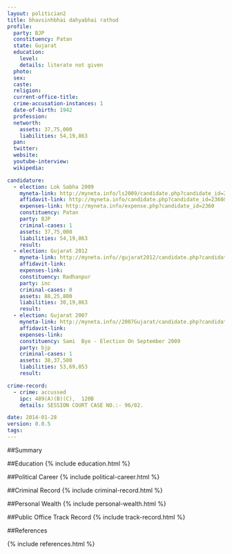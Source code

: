 ```yaml
---
layout: politician2
title: bhavsinhbhai dahyabhai rathod
profile: 
  party: BJP
  constituency: Patan
  state: Gujarat
  education: 
    level: 
    details: literate not given
  photo: 
  sex: 
  caste: 
  religion: 
  current-office-title: 
  crime-accusation-instances: 1
  date-of-birth: 1942
  profession: 
  networth: 
    assets: 37,75,000
    liabilities: 54,19,863
  pan: 
  twitter: 
  website: 
  youtube-interview: 
  wikipedia: 

candidature: 
  - election: Lok Sabha 2009
    myneta-link: http://myneta.info/ls2009/candidate.php?candidate_id=2360
    affidavit-link: http://myneta.info/candidate.php?candidate_id=2360&scan=original
    expenses-link: http://myneta.info/expense.php?candidate_id=2360
    constituency: Patan 
    party: BJP
    criminal-cases: 1
    assets: 37,75,000
    liabilities: 54,19,863
    result:  
  - election: Gujarat 2012
    myneta-link: http://myneta.info//gujarat2012/candidate.php?candidate_id=1742
    affidavit-link: 
    expenses-link: 
    constituency: Radhanpur 
    party: inc
    criminal-cases: 0
    assets: 88,25,800
    liabilities: 30,19,863
    result:  
  - election: Gujarat 2007
    myneta-link: http://myneta.info//2007Gujarat/candidate.php?candidate_id=1276
    affidavit-link: 
    expenses-link: 
    constituency: Sami  Bye - Election On September 2009 
    party: bjp
    criminal-cases: 1
    assets: 38,37,500
    liabilities: 53,69,853
    result:  

crime-record: 
  - crime: accussed
    ipc: 489(A)(B)(C),  120B
    details: SESSION COURT CASE NO.:- 96/02. 

date: 2014-01-28
version: 0.0.5
tags: 
---
```

##Summary


##Education
{% include education.html %}


##Political Career
{% include political-career.html %}


##Criminal Record
{% include criminal-record.html %}


##Personal Wealth
{% include personal-wealth.html %}


##Public Office Track Record
{% include track-record.html %}


##References


{% include references.html %}